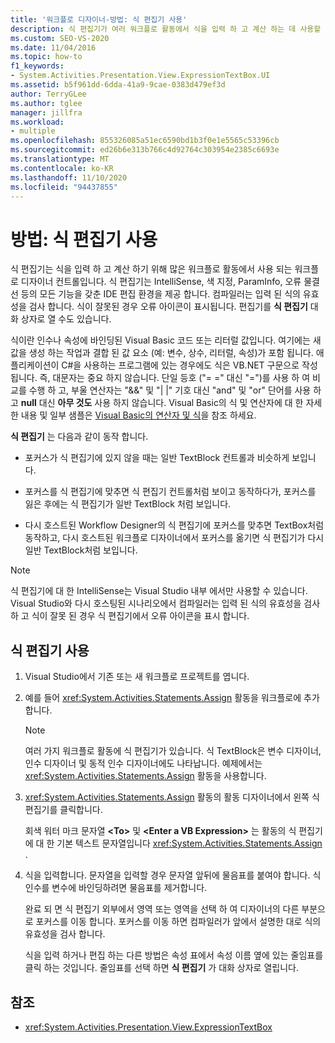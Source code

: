 ```yaml
---
title: '워크플로 디자이너-방법: 식 편집기 사용'
description: 식 편집기가 여러 워크플로 활동에서 식을 입력 하 고 계산 하는 데 사용할 수 있는 워크플로 디자이너 컨트롤인 경우를 알아봅니다.
ms.custom: SEO-VS-2020
ms.date: 11/04/2016
ms.topic: how-to
f1_keywords:
- System.Activities.Presentation.View.ExpressionTextBox.UI
ms.assetid: b5f961dd-6dda-41a9-9cae-0383d479ef3d
author: TerryGLee
ms.author: tglee
manager: jillfra
ms.workload:
- multiple
ms.openlocfilehash: 855326085a51ec6590bd1b3f0e1e5565c53396cb
ms.sourcegitcommit: ed26b6e313b766c4d92764c303954e2385c6693e
ms.translationtype: MT
ms.contentlocale: ko-KR
ms.lasthandoff: 11/10/2020
ms.locfileid: "94437855"
---
```

# <a name="how-to-use-the-expression-editor"></a>방법: 식 편집기 사용

식 편집기는 식을 입력 하 고 계산 하기 위해 많은 워크플로 활동에서 사용 되는 워크플로 디자이너 컨트롤입니다. 식 편집기는 IntelliSense, 색 지정, ParamInfo, 오류 물결선 등의 모든 기능을 갖춘 IDE 편집 환경을 제공 합니다. 컴파일러는 입력 된 식의 유효성을 검사 합니다. 식이 잘못된 경우 오류 아이콘이 표시됩니다. 편집기를 **식 편집기** 대화 상자로 열 수도 있습니다.

식이란 인수나 속성에 바인딩된 Visual Basic 코드 또는 리터럴 값입니다. 여기에는 새 값을 생성 하는 작업과 결합 된 값 요소 (예: 변수, 상수, 리터럴, 속성)가 포함 됩니다. 애플리케이션이 C#을 사용하는 프로그램에 있는 경우에도 식은 VB.NET 구문으로 작성됩니다. 즉, 대문자는 중요 하지 않습니다. 단일 등호 ("= =" 대신 "=")를 사용 하 여 비교를 수행 하 고, 부울 연산자는 "&&" 및 "| |" 기호 대신 "and" 및 "or" 단어를 사용 하 고 **null** 대신 **아무 것도** 사용 하지 않습니다. Visual Basic의 식 및 연산자에 대 한 자세한 내용 및 일부 샘플은 [Visual Basic의 연산자 및 식](/previous-versions/visualstudio/visual-studio-2010/a1w3te48(v=vs.100))을 참조 하세요.

**식 편집기** 는 다음과 같이 동작 합니다.

- 포커스가 식 편집기에 있지 않을 때는 일반 TextBlock 컨트롤과 비슷하게 보입니다.

- 포커스를 식 편집기에 맞추면 식 편집기 컨트롤처럼 보이고 동작하다가, 포커스를 잃은 후에는 식 편집기가 일반 TextBlock 처럼 보입니다.

- 다시 호스트된 Workflow Designer의 식 편집기에 포커스를 맞추면 TextBox처럼 동작하고, 다시 호스트된 워크플로 디자이너에서 포커스를 옮기면 식 편집기가 다시 일반 TextBlock처럼 보입니다.

> [!NOTE]
> 식 편집기에 대 한 IntelliSense는 Visual Studio 내부 에서만 사용할 수 있습니다. Visual Studio와 다시 호스팅된 시나리오에서 컴파일러는 입력 된 식의 유효성을 검사 하 고 식이 잘못 된 경우 식 편집기에서 오류 아이콘을 표시 합니다.

## <a name="use-the-expression-editor"></a>식 편집기 사용

1. Visual Studio에서 기존 또는 새 워크플로 프로젝트를 엽니다.

2. 예를 들어 <xref:System.Activities.Statements.Assign> 활동을 워크플로에 추가합니다.

    > [!NOTE]
    > 여러 가지 워크플로 활동에 식 편집기가 있습니다. 식 TextBlock은 변수 디자이너, 인수 디자이너 및 동적 인수 디자이너에도 나타납니다. 예제에서는 <xref:System.Activities.Statements.Assign> 활동을 사용합니다.

3. <xref:System.Activities.Statements.Assign> 활동의 활동 디자이너에서 왼쪽 식 편집기를 클릭합니다.

     회색 워터 마크 문자열 **\<To>** 및 **\<Enter a VB Expression>** 는 활동의 식 편집기에 대 한 기본 텍스트 문자열입니다 <xref:System.Activities.Statements.Assign> .

4. 식을 입력합니다. 문자열을 입력할 경우 문자열 앞뒤에 물음표를 붙여야 합니다. 식 인수를 변수에 바인딩하려면 물음표를 제거합니다.

     완료 되 면 식 편집기 외부에서 영역 또는 영역을 선택 하 여 디자이너의 다른 부분으로 포커스를 이동 합니다. 포커스를 이동 하면 컴파일러가 앞에서 설명한 대로 식의 유효성을 검사 합니다.

     식을 입력 하거나 편집 하는 다른 방법은 속성 표에서 속성 이름 옆에 있는 줄임표를 클릭 하는 것입니다. 줄임표를 선택 하면 **식 편집기** 가 대화 상자로 열립니다.

## <a name="see-also"></a>참조

- <xref:System.Activities.Presentation.View.ExpressionTextBox>
